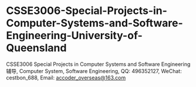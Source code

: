 # CSSE3006-Special-Projects-in-Computer-Systems-and-Software-Engineering-University-of-Queensland
CSSE3006 Special Projects in Computer Systems and Software Engineering 辅导, Computer System, Software Engineering, QQ: 496352127, WeChat: cestbon_688, Email: accoder_overseas@163.com

